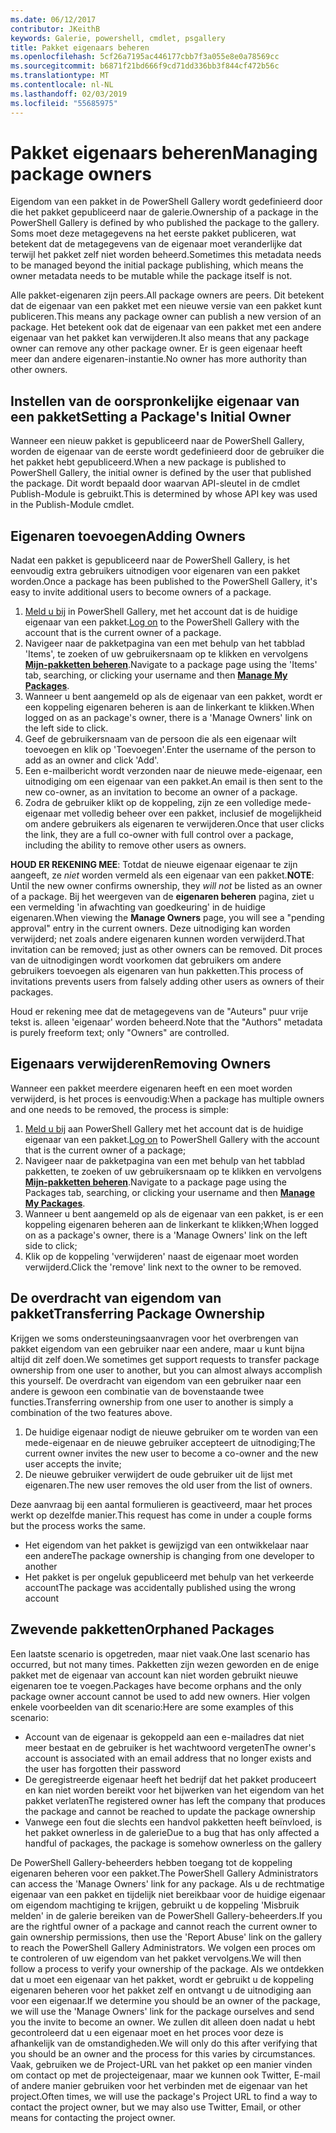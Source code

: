```yaml
---
ms.date: 06/12/2017
contributor: JKeithB
keywords: Galerie, powershell, cmdlet, psgallery
title: Pakket eigenaars beheren
ms.openlocfilehash: 5cf26a7195ac446177cbb7f3a055e8e0a78569cc
ms.sourcegitcommit: b6871f21bd666f9cd71dd336bb3f844cf472b56c
ms.translationtype: MT
ms.contentlocale: nl-NL
ms.lasthandoff: 02/03/2019
ms.locfileid: "55685975"
---
```

# <a name="managing-package-owners"></a><span data-ttu-id="29998-103">Pakket eigenaars beheren</span><span class="sxs-lookup"><span data-stu-id="29998-103">Managing package owners</span></span>

<span data-ttu-id="29998-104">Eigendom van een pakket in de PowerShell Gallery wordt gedefinieerd door die het pakket gepubliceerd naar de galerie.</span><span class="sxs-lookup"><span data-stu-id="29998-104">Ownership of a package in the PowerShell Gallery is defined by who published the package to the gallery.</span></span>
<span data-ttu-id="29998-105">Soms moet deze metagegevens na het eerste pakket publiceren, wat betekent dat de metagegevens van de eigenaar moet veranderlijke dat terwijl het pakket zelf niet worden beheerd.</span><span class="sxs-lookup"><span data-stu-id="29998-105">Sometimes this metadata needs to be managed beyond the initial package publishing, which means the owner metadata needs to be mutable while the package itself is not.</span></span>

<span data-ttu-id="29998-106">Alle pakket-eigenaren zijn peers.</span><span class="sxs-lookup"><span data-stu-id="29998-106">All package owners are peers.</span></span>
<span data-ttu-id="29998-107">Dit betekent dat de eigenaar van een pakket met een nieuwe versie van een pakket kunt publiceren.</span><span class="sxs-lookup"><span data-stu-id="29998-107">This means any package owner can publish a new version of an package.</span></span> <span data-ttu-id="29998-108">Het betekent ook dat de eigenaar van een pakket met een andere eigenaar van het pakket kan verwijderen.</span><span class="sxs-lookup"><span data-stu-id="29998-108">It also means that any package owner can remove any other package owner.</span></span>
<span data-ttu-id="29998-109">Er is geen eigenaar heeft meer dan andere eigenaren-instantie.</span><span class="sxs-lookup"><span data-stu-id="29998-109">No owner has more authority than other owners.</span></span>

## <a name="setting-a-packages-initial-owner"></a><span data-ttu-id="29998-110">Instellen van de oorspronkelijke eigenaar van een pakket</span><span class="sxs-lookup"><span data-stu-id="29998-110">Setting a Package's Initial Owner</span></span>

<span data-ttu-id="29998-111">Wanneer een nieuw pakket is gepubliceerd naar de PowerShell Gallery, worden de eigenaar van de eerste wordt gedefinieerd door de gebruiker die het pakket hebt gepubliceerd.</span><span class="sxs-lookup"><span data-stu-id="29998-111">When a new package is published to PowerShell Gallery, the initial owner is defined by the user that published the package.</span></span> <span data-ttu-id="29998-112">Dit wordt bepaald door waarvan API-sleutel in de cmdlet Publish-Module is gebruikt.</span><span class="sxs-lookup"><span data-stu-id="29998-112">This is determined by whose API key was used in the Publish-Module cmdlet.</span></span>

## <a name="adding-owners"></a><span data-ttu-id="29998-113">Eigenaren toevoegen</span><span class="sxs-lookup"><span data-stu-id="29998-113">Adding Owners</span></span>

<span data-ttu-id="29998-114">Nadat een pakket is gepubliceerd naar de PowerShell Gallery, is het eenvoudig extra gebruikers uitnodigen voor eigenaren van een pakket worden.</span><span class="sxs-lookup"><span data-stu-id="29998-114">Once a package has been published to the PowerShell Gallery, it's easy to invite additional users to become owners of a package.</span></span>

1. <span data-ttu-id="29998-115">[Meld u bij](https://powershellgallery.com/users/account/LogOn) in PowerShell Gallery, met het account dat is de huidige eigenaar van een pakket.</span><span class="sxs-lookup"><span data-stu-id="29998-115">[Log on](https://powershellgallery.com/users/account/LogOn) to the PowerShell Gallery with the account that is the current owner of a package.</span></span>
2. <span data-ttu-id="29998-116">Navigeer naar de pakketpagina van een met behulp van het tabblad 'Items', te zoeken of uw gebruikersnaam op te klikken en vervolgens [ **Mijn-pakketten beheren**](https://www.powershellgallery.com/account/Packages).</span><span class="sxs-lookup"><span data-stu-id="29998-116">Navigate to a package page using the 'Items' tab, searching, or clicking your username and then [**Manage My Packages**](https://www.powershellgallery.com/account/Packages).</span></span>
3. <span data-ttu-id="29998-117">Wanneer u bent aangemeld op als de eigenaar van een pakket, wordt er een koppeling eigenaren beheren is aan de linkerkant te klikken.</span><span class="sxs-lookup"><span data-stu-id="29998-117">When logged on as an package's owner, there is a 'Manage Owners' link on the left side to click.</span></span>
4. <span data-ttu-id="29998-118">Geef de gebruikersnaam van de persoon die als een eigenaar wilt toevoegen en klik op 'Toevoegen'.</span><span class="sxs-lookup"><span data-stu-id="29998-118">Enter the username of the person to add as an owner and click 'Add'.</span></span>
5. <span data-ttu-id="29998-119">Een e-mailbericht wordt verzonden naar de nieuwe mede-eigenaar, een uitnodiging om een eigenaar van een pakket.</span><span class="sxs-lookup"><span data-stu-id="29998-119">An email is then sent to the new co-owner, as an invitation to become an owner of a package.</span></span>
6. <span data-ttu-id="29998-120">Zodra de gebruiker klikt op de koppeling, zijn ze een volledige mede-eigenaar met volledig beheer over een pakket, inclusief de mogelijkheid om andere gebruikers als eigenaren te verwijderen.</span><span class="sxs-lookup"><span data-stu-id="29998-120">Once that user clicks the link, they are a full co-owner with full control over a package, including the ability to remove other users as owners.</span></span>

<span data-ttu-id="29998-121">**HOUD ER REKENING MEE**: Totdat de nieuwe eigenaar eigenaar te zijn aangeeft, ze *niet* worden vermeld als een eigenaar van een pakket.</span><span class="sxs-lookup"><span data-stu-id="29998-121">**NOTE**: Until the new owner confirms ownership, they *will not* be listed as an owner of a package.</span></span>
<span data-ttu-id="29998-122">Bij het weergeven van de **eigenaren beheren** pagina, ziet u een vermelding 'in afwachting van goedkeuring' in de huidige eigenaren.</span><span class="sxs-lookup"><span data-stu-id="29998-122">When viewing the **Manage Owners** page, you will see a "pending approval" entry in the current owners.</span></span>
<span data-ttu-id="29998-123">Deze uitnodiging kan worden verwijderd; net zoals andere eigenaren kunnen worden verwijderd.</span><span class="sxs-lookup"><span data-stu-id="29998-123">That invitation can be removed; just as other owners can be removed.</span></span>
<span data-ttu-id="29998-124">Dit proces van de uitnodigingen wordt voorkomen dat gebruikers om andere gebruikers toevoegen als eigenaren van hun pakketten.</span><span class="sxs-lookup"><span data-stu-id="29998-124">This process of invitations prevents users from falsely adding other users as owners of their packages.</span></span>

<span data-ttu-id="29998-125">Houd er rekening mee dat de metagegevens van de "Auteurs" puur vrije tekst is. alleen 'eigenaar' worden beheerd.</span><span class="sxs-lookup"><span data-stu-id="29998-125">Note that the "Authors" metadata is purely freeform text; only "Owners" are controlled.</span></span>


## <a name="removing-owners"></a><span data-ttu-id="29998-126">Eigenaars verwijderen</span><span class="sxs-lookup"><span data-stu-id="29998-126">Removing Owners</span></span>

<span data-ttu-id="29998-127">Wanneer een pakket meerdere eigenaren heeft en een moet worden verwijderd, is het proces is eenvoudig:</span><span class="sxs-lookup"><span data-stu-id="29998-127">When a package has multiple owners and one needs to be removed, the process is simple:</span></span>

1. <span data-ttu-id="29998-128">[Meld u bij](https://powershellgallery.com/users/account/LogOn) aan PowerShell Gallery met het account dat is de huidige eigenaar van een pakket.</span><span class="sxs-lookup"><span data-stu-id="29998-128">[Log on](https://powershellgallery.com/users/account/LogOn) to PowerShell Gallery with the account that is the current owner of a package;</span></span>
2. <span data-ttu-id="29998-129">Navigeer naar de pakketpagina van een met behulp van het tabblad pakketten, te zoeken of uw gebruikersnaam op te klikken en vervolgens [ **Mijn-pakketten beheren**](https://www.powershellgallery.com/account/Packages).</span><span class="sxs-lookup"><span data-stu-id="29998-129">Navigate to a package page using the Packages tab, searching, or clicking your username and then [**Manage My Packages**](https://www.powershellgallery.com/account/Packages).</span></span>
3. <span data-ttu-id="29998-130">Wanneer u bent aangemeld op als de eigenaar van een pakket, is er een koppeling eigenaren beheren aan de linkerkant te klikken;</span><span class="sxs-lookup"><span data-stu-id="29998-130">When logged on as a package's owner, there is a 'Manage Owners' link on the left side to click;</span></span>
4. <span data-ttu-id="29998-131">Klik op de koppeling 'verwijderen' naast de eigenaar moet worden verwijderd.</span><span class="sxs-lookup"><span data-stu-id="29998-131">Click the 'remove' link next to the owner to be removed.</span></span>



## <a name="transferring-package-ownership"></a><span data-ttu-id="29998-132">De overdracht van eigendom van pakket</span><span class="sxs-lookup"><span data-stu-id="29998-132">Transferring Package Ownership</span></span>

<span data-ttu-id="29998-133">Krijgen we soms ondersteuningsaanvragen voor het overbrengen van pakket eigendom van een gebruiker naar een andere, maar u kunt bijna altijd dit zelf doen.</span><span class="sxs-lookup"><span data-stu-id="29998-133">We sometimes get support requests to transfer package ownership from one user to another, but you can almost always accomplish this yourself.</span></span>
<span data-ttu-id="29998-134">De overdracht van eigendom van een gebruiker naar een andere is gewoon een combinatie van de bovenstaande twee functies.</span><span class="sxs-lookup"><span data-stu-id="29998-134">Transferring ownership from one user to another is simply a combination of the two features above.</span></span>

1. <span data-ttu-id="29998-135">De huidige eigenaar nodigt de nieuwe gebruiker om te worden van een mede-eigenaar en de nieuwe gebruiker accepteert de uitnodiging;</span><span class="sxs-lookup"><span data-stu-id="29998-135">The current owner invites the new user to become a co-owner and the new user accepts the invite;</span></span>
2. <span data-ttu-id="29998-136">De nieuwe gebruiker verwijdert de oude gebruiker uit de lijst met eigenaren.</span><span class="sxs-lookup"><span data-stu-id="29998-136">The new user removes the old user from the list of owners.</span></span>

<span data-ttu-id="29998-137">Deze aanvraag bij een aantal formulieren is geactiveerd, maar het proces werkt op dezelfde manier.</span><span class="sxs-lookup"><span data-stu-id="29998-137">This request has come in under a couple forms but the process works the same.</span></span>

- <span data-ttu-id="29998-138">Het eigendom van het pakket is gewijzigd van een ontwikkelaar naar een andere</span><span class="sxs-lookup"><span data-stu-id="29998-138">The package ownership is changing from one developer to another</span></span>
- <span data-ttu-id="29998-139">Het pakket is per ongeluk gepubliceerd met behulp van het verkeerde account</span><span class="sxs-lookup"><span data-stu-id="29998-139">The package was accidentally published using the wrong account</span></span>


## <a name="orphaned-packages"></a><span data-ttu-id="29998-140">Zwevende pakketten</span><span class="sxs-lookup"><span data-stu-id="29998-140">Orphaned Packages</span></span>

<span data-ttu-id="29998-141">Een laatste scenario is opgetreden, maar niet vaak.</span><span class="sxs-lookup"><span data-stu-id="29998-141">One last scenario has occurred, but not many times.</span></span>
<span data-ttu-id="29998-142">Pakketten zijn wezen geworden en de enige pakket met de eigenaar van account kan niet worden gebruikt nieuwe eigenaren toe te voegen.</span><span class="sxs-lookup"><span data-stu-id="29998-142">Packages have become orphans and the only package owner account cannot be used to add new owners.</span></span>
<span data-ttu-id="29998-143">Hier volgen enkele voorbeelden van dit scenario:</span><span class="sxs-lookup"><span data-stu-id="29998-143">Here are some examples of this scenario:</span></span>

- <span data-ttu-id="29998-144">Account van de eigenaar is gekoppeld aan een e-mailadres dat niet meer bestaat en de gebruiker is het wachtwoord vergeten</span><span class="sxs-lookup"><span data-stu-id="29998-144">The owner's account is associated with an email address that no longer exists and the user has forgotten their password</span></span>
- <span data-ttu-id="29998-145">De geregistreerde eigenaar heeft het bedrijf dat het pakket produceert en kan niet worden bereikt voor het bijwerken van het eigendom van het pakket verlaten</span><span class="sxs-lookup"><span data-stu-id="29998-145">The registered owner has left the company that produces the package and cannot be reached to update the package ownership</span></span>
- <span data-ttu-id="29998-146">Vanwege een fout die slechts een handvol pakketten heeft beïnvloed, is het pakket ownerless in de galerie</span><span class="sxs-lookup"><span data-stu-id="29998-146">Due to a bug that has only affected a handful of packages, the package is somehow ownerless on the gallery</span></span>

<span data-ttu-id="29998-147">De PowerShell Gallery-beheerders hebben toegang tot de koppeling eigenaren beheren voor een pakket.</span><span class="sxs-lookup"><span data-stu-id="29998-147">The PowerShell Gallery Administrators can access the 'Manage Owners' link for any package.</span></span>
<span data-ttu-id="29998-148">Als u de rechtmatige eigenaar van een pakket en tijdelijk niet bereikbaar voor de huidige eigenaar om eigendom machtiging te krijgen, gebruikt u de koppeling 'Misbruik melden' in de galerie bereiken van de PowerShell Gallery-beheerders.</span><span class="sxs-lookup"><span data-stu-id="29998-148">If you are the rightful owner of a package and cannot reach the current owner to gain ownership permissions, then use the 'Report Abuse' link on the gallery to reach the PowerShell Gallery Administrators.</span></span>
<span data-ttu-id="29998-149">We volgen een proces om te controleren of uw eigendom van het pakket vervolgens.</span><span class="sxs-lookup"><span data-stu-id="29998-149">We will then follow a process to verify your ownership of the package.</span></span>
<span data-ttu-id="29998-150">Als we ontdekken dat u moet een eigenaar van het pakket, wordt er gebruikt u de koppeling eigenaren beheren voor het pakket zelf en ontvangt u de uitnodiging aan voor een eigenaar.</span><span class="sxs-lookup"><span data-stu-id="29998-150">If we determine you should be an owner of the package, we will use the 'Manage Owners' link for the package ourselves and send you the invite to become an owner.</span></span>
<span data-ttu-id="29998-151">We zullen dit alleen doen nadat u hebt gecontroleerd dat u een eigenaar moet en het proces voor deze is afhankelijk van de omstandigheden.</span><span class="sxs-lookup"><span data-stu-id="29998-151">We will only do this after verifying that you should be an owner and the process for this varies by circumstances.</span></span>
<span data-ttu-id="29998-152">Vaak, gebruiken we de Project-URL van het pakket op een manier vinden om contact op met de projecteigenaar, maar we kunnen ook Twitter, E-mail of andere manier gebruiken voor het verbinden met de eigenaar van het project.</span><span class="sxs-lookup"><span data-stu-id="29998-152">Often times, we will use the package's Project URL to find a way to contact the project owner, but we may also use Twitter, Email, or other means for contacting the project owner.</span></span>
